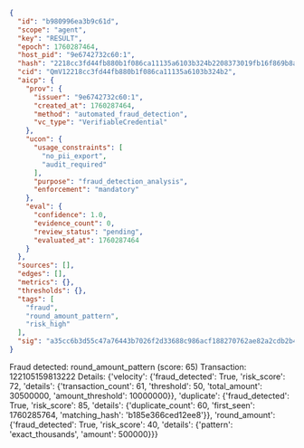 ```json
{
  "id": "b980996ea3b9c61d",
  "scope": "agent",
  "key": "RESULT",
  "epoch": 1760287464,
  "host_pid": "9e6742732c60:1",
  "hash": "2218cc3fd44fb880b1f086ca11135a6103b324b2208373019fb16f869b8af77b",
  "cid": "QmV12218cc3fd44fb880b1f086ca11135a6103b324b2",
  "aicp": {
    "prov": {
      "issuer": "9e6742732c60:1",
      "created_at": 1760287464,
      "method": "automated_fraud_detection",
      "vc_type": "VerifiableCredential"
    },
    "ucon": {
      "usage_constraints": [
        "no_pii_export",
        "audit_required"
      ],
      "purpose": "fraud_detection_analysis",
      "enforcement": "mandatory"
    },
    "eval": {
      "confidence": 1.0,
      "evidence_count": 0,
      "review_status": "pending",
      "evaluated_at": 1760287464
    }
  },
  "sources": [],
  "edges": [],
  "metrics": {},
  "thresholds": {},
  "tags": [
    "fraud",
    "round_amount_pattern",
    "risk_high"
  ],
  "sig": "a35cc6b3d55c47a76443b7026f2d33688c986acf188270762ae82a2cdb2b4fd1"
}
```

Fraud detected: round_amount_pattern (score: 65)
Transaction: 122105159813222
Details: {'velocity': {'fraud_detected': True, 'risk_score': 72, 'details': {'transaction_count': 61, 'threshold': 50, 'total_amount': 30500000, 'amount_threshold': 10000000}}, 'duplicate': {'fraud_detected': True, 'risk_score': 85, 'details': {'duplicate_count': 60, 'first_seen': 1760285764, 'matching_hash': 'b185e366ced12ee8'}}, 'round_amount': {'fraud_detected': True, 'risk_score': 40, 'details': {'pattern': 'exact_thousands', 'amount': 500000}}}